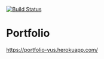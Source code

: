 [![Build Status](https://travis-ci.org/face4/Portfolio.svg?branch=master)](https://travis-ci.org/face4/Portfolio)

# Portfolio
https://portfolio-yus.herokuapp.com/
